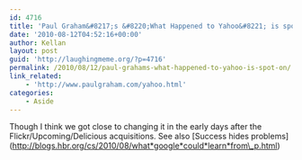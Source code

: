```yaml
---
id: 4716
title: 'Paul Graham&#8217;s &#8220;What Happened to Yahoo&#8221; is spot on'
date: '2010-08-12T04:52:16+00:00'
author: Kellan
layout: post
guid: 'http://laughingmeme.org/?p=4716'
permalink: /2010/08/12/paul-grahams-what-happened-to-yahoo-is-spot-on/
link_related:
    - 'http://www.paulgraham.com/yahoo.html'
categories:
    - Aside
---
```


Though I think we got close to changing it in the early days after the Flickr/Upcoming/Delicious acquisitions. See also \[Success hides problems\](http://blogs.hbr.org/cs/2010/08/what*google*could*learn*from\_p.html)